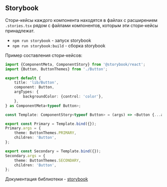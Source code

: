 ## Storybook

Стори-кейсы каждого компонента находятся в файлах с расширением `.stories.tsx` рядом с файлами компонентов, которым
эти стори-кейсы принадлежат.

- `npm run storybook` - запуск storybook
- `npm run storybook:build` - сборка storybook

Пример составления стори-кейсов:
```typescript jsx
import {ComponentMeta, ComponentStory} from '@storybook/react';
import {Button, ButtonThemes} from './Button';

export default {
	title: 'lib/Button',
	component: Button,
	argTypes: {
		backgroundColor: {control: 'color'},
	},
} as ComponentMeta<typeof Button>;

const Template: ComponentStory<typeof Button> = (args) => <Button {...args} />;

export const Primary = Template.bind({});
Primary.args = {
	theme: ButtonThemes.PRIMARY,
	children: 'Button',
};

export const Secondary = Template.bind({});
Secondary.args = {
	theme: ButtonThemes.SECONDARY,
	children: 'Button',
};
```

Документация библиотеки - [storybook](https://storybook.js.org/docs/react/get-started/install)
